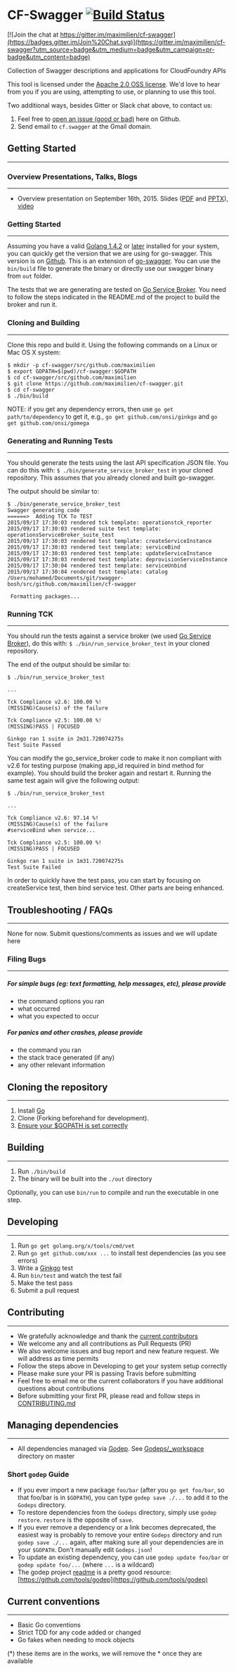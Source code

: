 CF-Swagger [![Build Status](https://travis-ci.org/maximilien/cf-swagger.svg?branch=master)](https://travis-ci.org/maximilien/cf-swagger#)
==============================

[![Join the chat at https://gitter.im/maximilien/cf-swagger](https://badges.gitter.im/Join%20Chat.svg)](https://gitter.im/maximilien/cf-swagger?utm_source=badge&utm_medium=badge&utm_campaign=pr-badge&utm_content=badge)

Collection of Swagger descriptions and applications for CloudFoundry APIs

This tool is licensed under the [Apache 2.0 OSS license](https://github.com/maximilien/i18n4go/blob/master/LICENSE). We'd love to hear from you if you are using, attempting to use, or planning to use this tool. 

Two additional ways, besides Gitter or Slack chat above, to contact us:

1. Feel free to [open an issue (good or bad)](https://github.com/maximilien/i18n4go/issues) here on Github.
2. Send email to `cf.swagger` at the Gmail domain.

## Getting Started
------------------

### Overview Presentations, Talks, Blogs
----------------------------------------

* Overview presentation on September 16th, 2015. Slides ([PDF](https://github.com/maximilien/presentations/blob/master/2015/cf-swagger/releases/cf-swagger-v0.7.0.pdf) and [PPTX](https://github.com/maximilien/presentations/blob/master/2015/cf-swagger/releases/cf-swagger-v0.7.0.pptx)), [video](https://www.youtube.com/watch?v=N4DshPSn660)


### Getting Started
-------------------

Assuming you have a valid [Golang 1.4.2](https://golang.org/dl/) or [later](https://golang.org/dl/) installed for your system, you can quickly get the version that we are using for go-swagger. This version is on [Github](https://github.com/midoblgsm/go-swagger). This is an extension of [go-swagger](https://github.com/go-swagger/go-swagger). You can use the `bin/build` file to generate the binary or directly use our swagger binary from `out` folder.

The tests that we are generating are tested on [Go Service Broker](https://github.com/cloudfoundry-samples/go_service_broker). You need to follow the steps indicated in the README.md of the project to build the broker and run it.



### Cloning and Building
------------------------

Clone this repo and build it. Using the following commands on a Linux or Mac OS X system:

```
$ mkdir -p cf-swagger/src/github.com/maximilien
$ export GOPATH=$(pwd)/cf-swagger:$GOPATH
$ cd cf-swagger/src/github.com/maximilien
$ git clone https://github.com/maximilien/cf-swagger.git
$ cd cf-swagger
$ ./bin/build
```

NOTE: if you get any dependency errors, then use `go get path/to/dependency` to get it, e.g., `go get github.com/onsi/ginkgo` and `go get github.com/onsi/gomega`

### Generating and Running Tests
-----------------

You should generate the tests using the last API specification JSON file.
You can do this with: `$ ./bin/generate_service_broker_test` in your cloned repository.
This assumes that you already cloned and built go-swagger.

The output should be similar to:

```
$ ./bin/generate_service_broker_test
Swagger generating code
======>  Adding TCK To TEST
2015/09/17 17:30:03 rendered tck template: operationstck_reporter
2015/09/17 17:30:03 rendered suite test template: operationsServiceBroker_suite_test
2015/09/17 17:30:03 rendered test template: createServiceInstance
2015/09/17 17:30:03 rendered test template: serviceBind
2015/09/17 17:30:03 rendered test template: updateServiceInstance
2015/09/17 17:30:03 rendered test template: deprovisionServiceInstance
2015/09/17 17:30:04 rendered test template: serviceUnbind
2015/09/17 17:30:04 rendered test template: catalog
/Users/mohamed/Documents/git/swagger-bosh/src/github.com/maximilien/cf-swagger

 Formatting packages...
```

### Running TCK
---------------

You should run the tests against a service broker (we used [Go Service Broker](https://github.com/cloudfoundry-samples/go_service_broker)), do this with: `$ ./bin/run_service_broker_test` in your cloned repository.

The end of the output should be similar to:

```
$ ./bin/run_service_broker_test

...

Tck Compliance v2.6: 100.00 %!
(MISSING)Cause(s) of the failure

Tck Compliance v2.5: 100.00 %!
(MISSING)PASS | FOCUSED

Ginkgo ran 1 suite in 2m31.720074275s
Test Suite Passed
```

You can modify the go_service_broker code to make it non compliant with v2.6 for testing purpose (making app_id required in bind method for example). You should build the broker again and restart it. Running the same test again will give the following output:

```
$ ./bin/run_service_broker_test

...

Tck Compliance v2.6: 97.14 %!
(MISSING)Cause(s) of the failure
#serviceBind when service...

Tck Compliance v2.5: 100.00 %!
(MISSING)PASS | FOCUSED

Ginkgo ran 1 suite in 1m31.720074275s
Test Suite Failed
```
In order to quickly have the test pass, you can start by focusing on createService test, then bind service test. Other parts are being enhanced.
## Troubleshooting / FAQs
-------------------------
None for now. Submit questions/comments as issues and we will update here

### Filing Bugs
---------------

##### For simple bugs (eg: text formatting, help messages, etc), please provide

- the command options you ran
- what occurred
- what you expected to occur

##### For panics and other crashes, please provide

- the command you ran
- the stack trace generated (if any)
- any other relevant information

## Cloning the repository
-------------------------

1. Install [Go](https://golang.org)
1. Clone (Forking beforehand for development).
1. [Ensure your $GOPATH is set correctly](http://golang.org/cmd/go/#hdr-GOPATH_environment_variable)

## Building
-------------

1. Run `./bin/build`
1. The binary will be built into the `./out` directory

Optionally, you can use `bin/run` to compile and run the executable in one step.

## Developing
-------------

1. Run `go get golang.org/x/tools/cmd/vet`
2. Run `go get github.com/xxx ...` to install test dependencies (as you see errors)
1. Write a [Ginkgo](https://github.com/onsi/ginkgo) test
1. Run `bin/test` and watch the test fail
1. Make the test pass
1. Submit a pull request

## Contributing
---------------

* We gratefully acknowledge and thank the [current contributors](https://github.com/maximilien/i18n4go/graphs/contributors)
* We welcome any and all contributions as Pull Requests (PR)
* We also welcome issues and bug report and new feature request. We will address as time permits
* Follow the steps above in Developing to get your system setup correctly
* Please make sure your PR is passing Travis before submitting
* Feel free to email me or the current collaborators if you have additional questions about contributions
* Before submitting your first PR, please read and follow steps in [CONTRIBUTING.md](CONTRIBUTING.md)

## Managing dependencies
-------------------------

* All dependencies managed via [Godep](https://github.com/tools/godep). See [Godeps/_workspace](https://github.com/maximilien/i18n4go/tree/master/Godeps/_workspace) directory on master

### Short `godep` Guide
* If you ever import a new package `foo/bar` (after you `go get foo/bar`, so that foo/bar is in `$GOPATH`), you can type `godep save ./...` to add it to the `Godeps` directory.
* To restore dependencies from the `Godeps` directory, simply use `godep restore`. `restore` is the opposite of `save`.
* If you ever remove a dependency or a link becomes deprecated, the easiest way is probably to remove your entire `Godeps` directory and run `godep save ./...` again, after making sure all your dependencies are in your `$GOPATH`. Don't manually edit `Godeps.json`!
* To update an existing dependency, you can use `godep update foo/bar` or `godep update foo/...` (where `...` is a wildcard)
* The godep project [readme](https://github.com/tools/godep/README.md) is a pretty good resource: [https://github.com/tools/godep](https://github.com/tools/godep)

## Current conventions
-----------------------

* Basic Go conventions
* Strict TDD for any code added or changed
* Go fakes when needing to mock objects

(*) these items are in the works, we will remove the * once they are available
